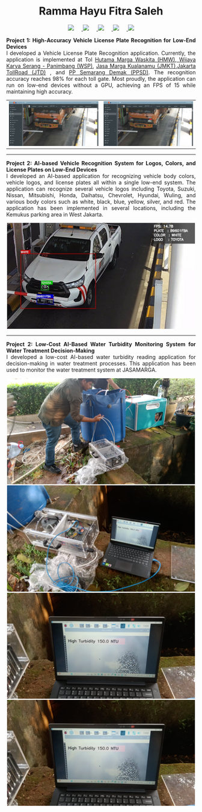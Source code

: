 <h1 align="center">Ramma Hayu Fitra Saleh</h1>

<p align="center">
  <a href="https://github.com/rammahayufitra" target="_blank">
    <img src="https://img.shields.io/badge/GitHub-100000?style=for-the-badge&logo=github&logoColor=white" style="margin-right: 20px;">
  </a>
  <a href="https://www.linkedin.com/in/ramma-fitra/" target="_blank">
    <img src="https://img.shields.io/badge/LinkedIn-0A66C2?style=for-the-badge&logo=linkedin&logoColor=white" style="margin-right: 20px;">
  </a>
  <a href="https://medium.com/@rammahayufitra" target="_blank">
    <img src="https://img.shields.io/badge/Medium-12100E?style=for-the-badge&logo=medium&logoColor=white" style="margin-right: 20px;">
  </a>
  <a href="https://wa.me/08974832050" target="_blank">
    <img src="https://img.shields.io/badge/WhatsApp-25D366?style=for-the-badge&logo=whatsapp&logoColor=white" style="margin-right: 20px;">
  </a>
  <a href="mailto:rammahayufitra@gmail.com" target="_blank">
    <img src="https://img.shields.io/badge/Gmail-D14836?style=for-the-badge&logo=gmail&logoColor=white">
  </a>
</p>

<div style="text-align: justify;">
  <b>Project 1: High-Accuracy Vehicle License Plate Recognition for Low-End Devices</b><br>
  I developed a Vehicle License Plate Recognition application. Currently, the application is implemented at Tol <a href="https://hmwtollroadweb.com/profile/sekilas-hmw" target="_blank">Hutama Marga Waskita (HMW)</a>,<a href="https://wika.co.id/id/business/infrastructure-and-building/infrastructure/serang-panimbang-toll-road" target="_blank"> Wijaya Karya Serang - Panimbang (WSP)</a>, 
  <a href="https://www.jmkt.co.id/" target="_blank">Jasa Marga Kualanamu (JMKT)</a>,<a href="https://www.jtd.co.id/" target="_blank">Jakarta TollRoad (JTD)</a> , and <a href="https://www.instagram.com/ppsemarangdemak/?hl=en" target="_blank">PP Semarang Demak (PPSD)</a>. The recognition accuracy reaches 98% for each toll gate. Most proudly, the application can run on low-end devices without a GPU, achieving an FPS of 15 while maintaining high accuracy.
<table>
  <tr>
    <td style="width: 50%; vertical-align: top;">
      <img src="https://github.com/rammahayufitra/portofolio/blob/main/assets/contoh_dashboard_anpr.png" alt="Deskripsi Gambar" width="500" height="auto">
    </td>
    <td style="width: 50%; vertical-align: top;">
      <img src="https://github.com/rammahayufitra/portofolio/blob/main/assets/contoh_dashboard_anpr.png" alt="Deskripsi Gambar" width="500" height="auto">
    </td>
  </tr>
</table>
</div>
<hr>
<div style="text-align: justify;">
  <b>Project 2: AI-based Vehicle Recognition System for Logos, Colors, and License Plates on Low-End Devices</b><br>
  I developed an AI-based application for recognizing vehicle body colors, vehicle logos, and license plates all within a single low-end system. The application can recognize several vehicle logos including Toyota, Suzuki, Nissan, Mitsubishi, Honda, Daihatsu, Chevrolet, Hyundai, Wuling, and various body colors such as white, black, blue, yellow, silver, and red. The application has been implemented in several locations, including the Kemukus parking area in West Jakarta.<br>
</div>

<p align="center">
  <img src="https://github.com/rammahayufitra/portofolio/blob/main/assets/warlop.jpg" alt="Deskripsi Gambar" width="500" height="auto">
</p>
<hr>
<div style="text-align: justify;">
  <b>Project 2: Low-Cost AI-Based Water Turbidity Monitoring System for Water Treatment Decision-Making</b><br>
 I developed a low-cost AI-based water turbidity reading application for decision-making in water treatment processes. This application has been used to monitor the water treatment system at JASAMARGA.<br>
</div>

<p align="center">
  <img src="https://github.com/rammahayufitra/portofolio/blob/main/assets/Turbidity_0.jpeg" alt="Deskripsi Gambar" width="500" height="auto">
  <img src="https://github.com/rammahayufitra/portofolio/blob/main/assets/turbidity_1.jpeg" alt="Deskripsi Gambar" width="500" height="auto">
  <img src="https://github.com/rammahayufitra/portofolio/blob/main/assets/turbidity_2.jpeg" alt="Deskripsi Gambar" width="500" height="auto">
  <img src="https://github.com/rammahayufitra/portofolio/blob/main/assets/turbidity_2.jpeg" alt="Deskripsi Gambar" width="500" height="auto">
</p>




 

